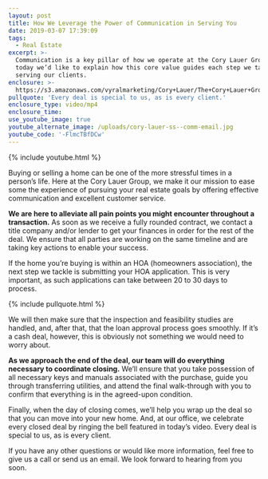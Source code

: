 ```yaml
---
layout: post
title: How We Leverage the Power of Communication in Serving You
date: 2019-03-07 17:39:09
tags:
  - Real Estate
excerpt: >-
  Communication is a key pillar of how we operate at the Cory Lauer Group, and
  today we’d like to explain how this core value guides each step we take in
  serving our clients.
enclosure: >-
  https://s3.amazonaws.com/vyralmarketing/Cory+Lauer/The+Cory+Lauer+Group-+How+We+Leverage+the+Power+of+Communication+in+Serving+You.mp4
pullquote: 'Every deal is special to us, as is every client.'
enclosure_type: video/mp4
enclosure_time:
use_youtube_image: true
youtube_alternate_image: /uploads/cory-lauer-ss--comm-email.jpg
youtube_code: '-FlmcTBfDCw'
---
```


{% include youtube.html %}

Buying or selling a home can be one of the more stressful times in a person’s life. Here at the Cory Lauer Group, we make it our mission to ease some the experience of pursuing your real estate goals by offering effective communication and excellent customer service.

**We are here to alleviate all pain points you might encounter throughout a transaction.** As soon as we receive a fully rounded contract, we contact a title company and/or lender to get your finances in order for the rest of the deal. We ensure that all parties are working on the same timeline and are taking key actions to enable your success.&nbsp;

If the home you’re buying is within an HOA (homeowners association), the next step we tackle is submitting your HOA application. This is very important, as such applications can take between 20 to 30 days to process.&nbsp;

{% include pullquote.html %}

We will then make sure that the inspection and feasibility studies are handled, and, after that, that the loan approval process goes smoothly. If it’s a cash deal, however, this is obviously not something we would need to worry about.&nbsp;

**As we approach the end of the deal, our team will do everything necessary to coordinate closing.** We’ll ensure that you take possession of all necessary keys and manuals associated with the purchase, guide you through transferring utilities, and attend the final walk-through with you to confirm that everything is in the agreed-upon condition.&nbsp;

Finally, when the day of closing comes, we’ll help you wrap up the deal so that you can move into your new home. And, at our office, we celebrate every closed deal by ringing the bell featured in today’s video. Every deal is special to us, as is every client.

If you have any other questions or would like more information, feel free to give us a call or send us an email. We look forward to hearing from you soon.
